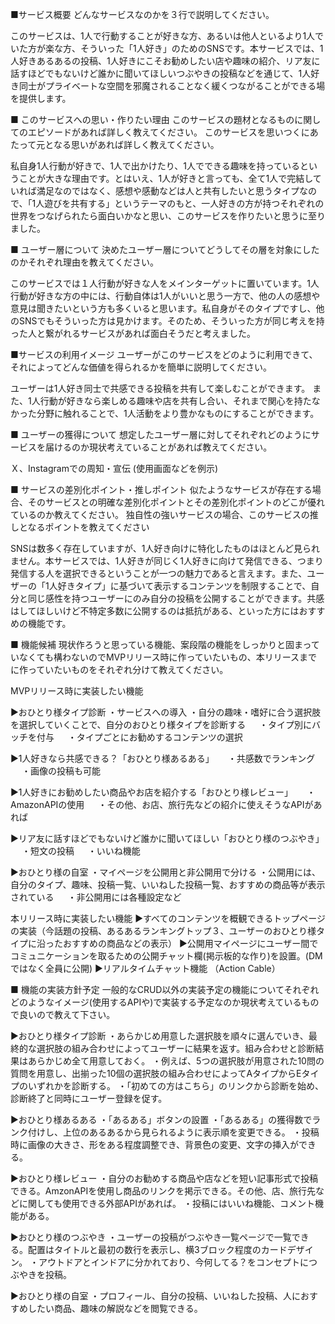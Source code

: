 ■サービス概要 
どんなサービスなのかを３行で説明してください。 

このサービスは、1人で行動することが好きな方、あるいは他人といるより1人でいた方が楽な方、そういった「1人好き」のためのSNSです。本サービスでは、1人好きあるあるの投稿、1人好きにこそお勧めしたい店や趣味の紹介、リア友に話すほどでもないけど誰かに聞いてほしいつぶやきの投稿などを通じて、1人好き同士がプライベートな空間を邪魔されることなく緩くつながることができる場を提供します。

■ このサービスへの思い・作りたい理由 
このサービスの題材となるものに関してのエピソードがあれば詳しく教えてください。 このサービスを思いつくにあたって元となる思いがあれば詳しく教えてください。 

私自身1人行動が好きで、1人で出かけたり、1人でできる趣味を持っているということが大きな理由です。とはいえ、1人が好きと言っても、全て1人で完結していれば満足なのではなく、感想や感動などは人と共有したいと思うタイプなので、「1人遊びを共有する」というテーマのもと、一人好きの方が持つそれぞれの世界をつなげられたら面白いかなと思い、このサービスを作りたいと思うに至りました。 

■ ユーザー層について 
決めたユーザー層についてどうしてその層を対象にしたのかそれぞれ理由を教えてください。

このサービスでは１人行動が好きな人をメインターゲットに置いています。1人行動が好きな方の中には、行動自体は1人がいいと思う一方で、他の人の感想や意見は聞きたいという方も多くいると思います。私自身がそのタイプですし、他のSNSでもそういった方は見かけます。そのため、そういった方が同じ考えを持った人と繋がれるサービスがあれば面白そうだと考えました。

■サービスの利用イメージ 
ユーザーがこのサービスをどのように利用できて、それによってどんな価値を得られるかを簡単に説明してください。 

ユーザーは1人好き同士で共感できる投稿を共有して楽しむことができます。 また、1人行動が好きなら楽しめる趣味や店を共有し合い、それまで関心を持たなかった分野に触れることで、1人活動をより豊かなものにすることができます。
 
■ ユーザーの獲得について 
想定したユーザー層に対してそれぞれどのようにサービスを届けるのか現状考えていることがあれば教えてください。 

Ｘ、Instagramでの周知・宣伝 (使用画面などを例示) 

■ サービスの差別化ポイント・推しポイント 
似たようなサービスが存在する場合、そのサービスとの明確な差別化ポイントとその差別化ポイントのどこが優れているのか教えてください。 独自性の強いサービスの場合、このサービスの推しとなるポイントを教えてください

SNSは数多く存在していますが、1人好き向けに特化したものはほとんど見られません。本サービスでは、1人好きが同じく1人好きに向けて発信できる、つまり発信する人を選択できるということが一つの魅力であると言えます。また、ユーザーの「1人好きタイプ」に基づいて表示するコンテンツを制限することで、自分と同じ感性を持つユーザーにのみ自分の投稿を公開することができます。共感はしてほしいけど不特定多数に公開するのは抵抗がある、といった方にはおすすめの機能です。

■ 機能候補 
現状作ろうと思っている機能、案段階の機能をしっかりと固まっていなくても構わないのでMVPリリース時に作っていたいもの、本リリースまでに作っていたいものをそれぞれ分けて教えてください。 

MVPリリース時に実装したい機能

▶︎おひとり様タイプ診断
・サービスへの導入
・自分の趣味・嗜好に合う選択肢を選択していくことで、自分のおひとり様タイプを診断する 　
・タイプ別にバッチを付与 　
・タイプごとにお勧めするコンテンツの選択 　

▶︎1人好きなら共感できる？「おひとり様あるある」 　
・共感数でランキング 　
・画像の投稿も可能 

▶︎1人好きにお勧めしたい商品やお店を紹介する「おひとり様レビュー」 　
・AmazonAPIの使用 　
・その他、お店、旅行先などの紹介に使えそうなAPIがあれば 

▶︎リア友に話すほどでもないけど誰かに聞いてほしい「おひとり様のつぶやき」 　
・短文の投稿 　
・いいね機能 

▶︎おひとり様の自室
・マイページを公開用と非公開用で分ける
・公開用には、自分のタイプ、趣味、投稿一覧、いいねした投稿一覧、おすすめの商品等が表示されている 　
・非公開用には各種設定など 

本リリース時に実装したい機能
▶︎すべてのコンテンツを概観できるトップページの実装（今話題の投稿、あるあるランキングトップ３、ユーザーのおひとり様タイプに沿ったおすすめの商品などの表示）
▶︎公開用マイページにユーザー間でコミュニケーションを取るための公開チャット欄(掲示板的な作り)を設置。(DMではなく全員に公開)
▶︎リアルタイムチャット機能 （Action Cable） 

■ 機能の実装方針予定 
一般的なCRUD以外の実装予定の機能についてそれぞれどのようなイメージ(使用するAPIや)で実装する予定なのか現状考えているもので良いので教えて下さい。 
 
▶︎おひとり様タイプ診断 
・あらかじめ用意した選択肢を順々に選んでいき、最終的な選択肢の組み合わせによってユーザーに結果を返す。組み合わせと診断結果はあらかじめ全て用意しておく。 
・例えば、5つの選択肢が用意された10問の質問を用意し、出揃った10個の選択肢の組み合わせによってAタイプからEタイプのいずれかを診断する。 
・「初めての方はこちら」のリンクから診断を始め、診断終了と同時にユーザー登録を促す。

▶️おひとり様あるある
・「あるある」ボタンの設置
・「あるある」の獲得数でランク付けし、上位のあるあるから見られるように表示順を変更できる。
・投稿時に画像の大きさ、形をある程度調整でき、背景色の変更、文字の挿入ができる。

▶︎おひとり様レビュー 
・自分のお勧めする商品や店などを短い記事形式で投稿できる。AmzonAPIを使用し商品のリンクを掲示できる。その他、店、旅行先などに関しても使用できる外部APIがあれば。
・投稿にはいいね機能、コメント機能がある。

▶︎おひとり様のつぶやき 
・ユーザーの投稿がつぶやき一覧ページで一覧できる。配置はタイトルと最初の数行を表示し、横3ブロック程度のカードデザイン。 
・アウトドアとインドアに分かれており、今何してる？をコンセプトにつぶやきを投稿。

▶️おひとり様の自室
・プロフィール、自分の投稿、いいねした投稿、人におすすめしたい商品、趣味の解説などを閲覧できる。
